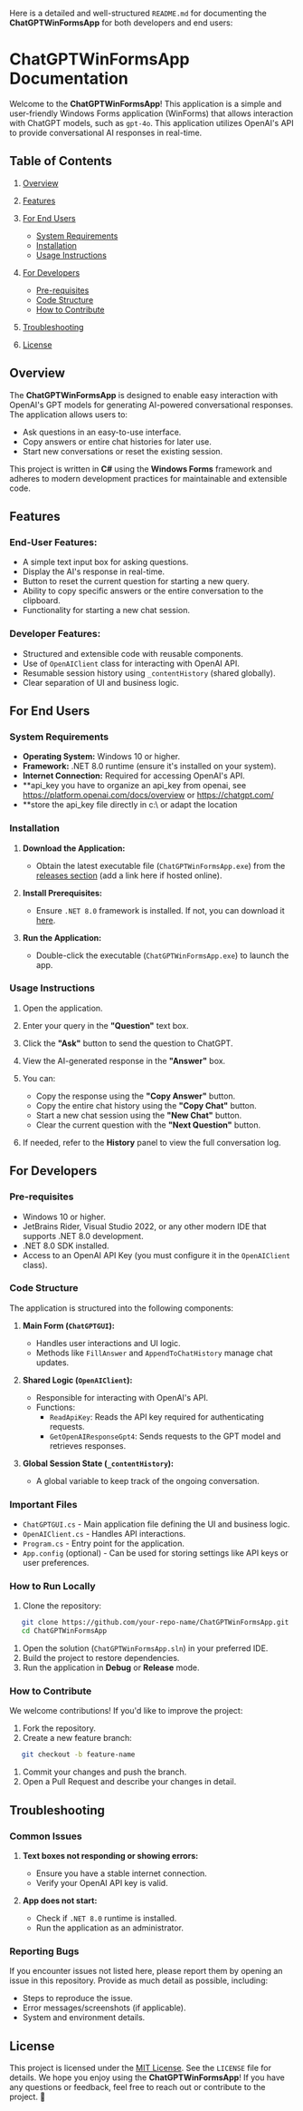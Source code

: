 Here is a detailed and well-structured `README.md` for documenting the **ChatGPTWinFormsApp** for both developers and end users:
# ChatGPTWinFormsApp Documentation
Welcome to the **ChatGPTWinFormsApp**! This application is a simple and user-friendly Windows Forms application (WinForms) that allows interaction with ChatGPT models, such as `gpt-4o`. This application utilizes OpenAI's API to provide conversational AI responses in real-time.
## Table of Contents
1. [Overview]()
2. [Features]()
3. [For End Users]()
    - [System Requirements]()
    - [Installation]()
    - [Usage Instructions]()

4. [For Developers]()
    - [Pre-requisites]()
    - [Code Structure]()
    - [How to Contribute]()

5. [Troubleshooting]()
6. [License]()

## Overview
The **ChatGPTWinFormsApp** is designed to enable easy interaction with OpenAI's GPT models for generating AI-powered conversational responses. The application allows users to:
- Ask questions in an easy-to-use interface.
- Copy answers or entire chat histories for later use.
- Start new conversations or reset the existing session.

This project is written in **C#** using the **Windows Forms** framework and adheres to modern development practices for maintainable and extensible code.
## Features
### End-User Features:
- A simple text input box for asking questions.
- Display the AI's response in real-time.
- Button to reset the current question for starting a new query.
- Ability to copy specific answers or the entire conversation to the clipboard.
- Functionality for starting a new chat session.

### Developer Features:
- Structured and extensible code with reusable components.
- Use of `OpenAIClient` class for interacting with OpenAI API.
- Resumable session history using `_contentHistory` (shared globally).
- Clear separation of UI and business logic.

## For End Users
### System Requirements
- **Operating System:** Windows 10 or higher.
- **Framework:** .NET 8.0 runtime (ensure it's installed on your system).
- **Internet Connection:** Required for accessing OpenAI's API.
- **api_key you have to organize an api_key from openai, see https://platform.openai.com/docs/overview or https://chatgpt.com/ 
- **store the api_key file directly in c:\ or adapt the location
### Installation
1. **Download the Application:**
    - Obtain the latest executable file (`ChatGPTWinFormsApp.exe`) from the [releases section]() (add a link here if hosted online).

2. **Install Prerequisites:**
    - Ensure `.NET 8.0` framework is installed. If not, you can download it [here]().

3. **Run the Application:**
    - Double-click the executable (`ChatGPTWinFormsApp.exe`) to launch the app.

### Usage Instructions
1. Open the application.
2. Enter your query in the **"Question"** text box.
3. Click the **"Ask"** button to send the question to ChatGPT.
4. View the AI-generated response in the **"Answer"** box.
5. You can:
    - Copy the response using the **"Copy Answer"** button.
    - Copy the entire chat history using the **"Copy Chat"** button.
    - Start a new chat session using the **"New Chat"** button.
    - Clear the current question with the **"Next Question"** button.

6. If needed, refer to the **History** panel to view the full conversation log.

## For Developers
### Pre-requisites
- Windows 10 or higher.
- JetBrains Rider, Visual Studio 2022, or any other modern IDE that supports .NET 8.0 development.
- .NET 8.0 SDK installed.
- Access to an OpenAI API Key (you must configure it in the `OpenAIClient` class).

### Code Structure
The application is structured into the following components:
1. **Main Form (`ChatGPTGUI`):**
    - Handles user interactions and UI logic.
    - Methods like `FillAnswer` and `AppendToChatHistory` manage chat updates.

2. **Shared Logic (`OpenAIClient`):**
    - Responsible for interacting with OpenAI's API.
    - Functions:
        - `ReadApiKey`: Reads the API key required for authenticating requests.
        - `GetOpenAIResponseGpt4`: Sends requests to the GPT model and retrieves responses.

3. **Global Session State (`_contentHistory`):**
    - A global variable to keep track of the ongoing conversation.

### Important Files
- `ChatGPTGUI.cs` - Main application file defining the UI and business logic.
- `OpenAIClient.cs` - Handles API interactions.
- `Program.cs` - Entry point for the application.
- `App.config` (optional) - Can be used for storing settings like API keys or user preferences.

### How to Run Locally
1. Clone the repository:
``` bash
   git clone https://github.com/your-repo-name/ChatGPTWinFormsApp.git
   cd ChatGPTWinFormsApp
```
1. Open the solution (`ChatGPTWinFormsApp.sln`) in your preferred IDE.
2. Build the project to restore dependencies.
3. Run the application in **Debug** or **Release** mode.

### How to Contribute
We welcome contributions! If you'd like to improve the project:
1. Fork the repository.
2. Create a new feature branch:
``` bash
   git checkout -b feature-name
```
1. Commit your changes and push the branch.
2. Open a Pull Request and describe your changes in detail.

## Troubleshooting
### Common Issues
1. **Text boxes not responding or showing errors:**
    - Ensure you have a stable internet connection.
    - Verify your OpenAI API key is valid.

2. **App does not start:**
    - Check if `.NET 8.0` runtime is installed.
    - Run the application as an administrator.

### Reporting Bugs
If you encounter issues not listed here, please report them by opening an issue in this repository. Provide as much detail as possible, including:
- Steps to reproduce the issue.
- Error messages/screenshots (if applicable).
- System and environment details.

## License
This project is licensed under the [MIT License](). See the `LICENSE` file for details.
We hope you enjoy using the **ChatGPTWinFormsApp**! If you have any questions or feedback, feel free to reach out or contribute to the project. 🎉

